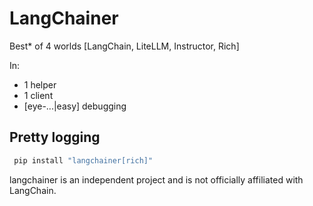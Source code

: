 # LangChainer

Best* of 4 worlds [LangChain, LiteLLM, Instructor, Rich]

In:
- 1 helper
- 1 client
- [eye-...|easy] debugging



## Pretty logging
```bash
 pip install "langchainer[rich]"
 ```


langchainer is an independent project and is not officially affiliated with LangChain.
